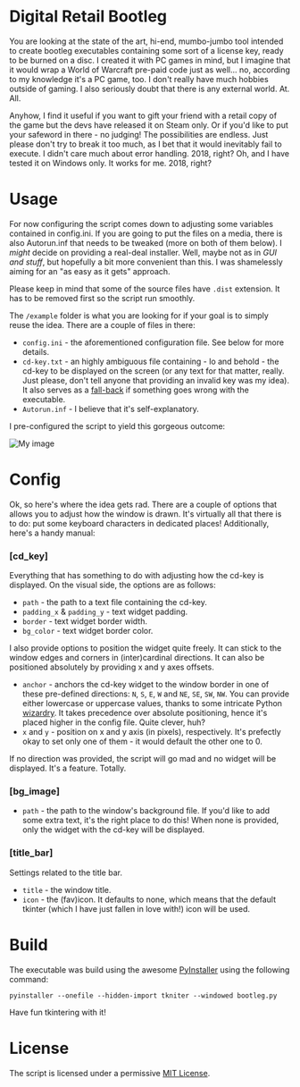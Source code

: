 # Digital Retail Bootleg
You are looking at the state of the art, hi-end, mumbo-jumbo tool intended to create bootleg executables containing some sort of a license key, ready to be burned on a disc. I created it with PC games in mind, but I imagine that it would wrap a World of Warcraft pre-paid code just as well... no, according to my knowledge it's a PC game, too. I don't really have much hobbies outside of gaming. I also seriously doubt that there is any external world. At. All. 

Anyhow, I find it useful if you want to gift your friend with a retail copy of the game but the devs have released it on Steam only. Or if you'd like to put your safeword in there - no judging! The possibilities are endless. Just please don't try to break it too much, as I bet that it would inevitably fail to execute. I didn't care much about error handling. 2018, right? Oh, and I have tested it on Windows only. It works for me. 2018, right?

# Usage
For now configuring the script comes down to adjusting some variables contained in config.ini. If you are going to put the files on a media, there is also Autorun.inf that needs to be tweaked (more on both of them below). I _might_ decide on providing a real-deal installer. Well, maybe not as in _GUI and stuff_, but hopefully a bit more convenient than this. I was shamelessly aiming for an "as easy as it gets" approach.

Please keep in mind that some of the source files have `.dist` extension. It has to be removed first so the script run smoothly.

The `/example` folder is what you are looking for if your goal is to simply reuse the idea. There are a couple of files in there:

* `config.ini` - the aforementioned configuration file. See below for more details.
* `cd-key.txt` - an highly ambiguous file containing - lo and behold - the cd-key to be displayed on the screen (or any text for that matter, really. Just please, don't tell anyone that providing an invalid key was my idea). It also serves as a [fall-back](https://thecodinglove.com/adding-my-final-touch-to-a-gross-quickfix) if something goes wrong with the executable.
* `Autorun.inf` - I believe that it's self-explanatory.

I pre-configured the script to yield this gorgeous outcome:

![My image](https://i.imgur.com/sKrGt1z.gif)

# Config
Ok, so here's where the idea gets rad. There are a couple of options that allows you to adjust how the window is drawn. It's virtually all that there is to do: put some keyboard characters in dedicated places! Additionally, here's a handy manual:

### [cd_key]
Everything that has something to do with adjusting how the cd-key is displayed. On the visual side, the options are as follows:

* `path` - the path to a text file containing the cd-key.
* `padding_x` & `padding_y` - text widget padding.
* `border` - text widget border width.
* `bg_color` - text widget border color.

I also provide options to position the widget quite freely. It can stick to the window edges and corners in (inter)cardinal directions. It can also be positioned absolutely by providing x and y axes offsets.

* `anchor` - anchors the cd-key widget to the window border in one of these pre-defined directions: `N`, `S`, `E`, `W` and `NE`, `SE`, `SW`, `NW`. You can provide either lowercase or uppercase values, thanks to some intricate Python [wizardry](https://docs.python.org/2/library/stdtypes.html#str.lower). It takes precedence over absolute positioning, hence it's placed higher in the config file. Quite clever, huh?
* `x` and `y` - position on x and y axis (in pixels), respectively. It's prefectly okay to set only one of them - it would default the other one to 0.

If no direction was provided, the script will go mad and no widget will be displayed. It's a feature. Totally.

### [bg_image]

* `path` - the path to the window's background file. If you'd like to add some extra text, it's the right place to do this! When none is provided, only the widget with the cd-key will be displayed.  

### [title_bar]
Settings related to the title bar.

* `title` - the window title.
* `icon` - the (fav)icon. It defaults to none, which means that the default tkinter (which I have just fallen in love with!) icon will be used.

# Build

The executable was build using the awesome [PyInstaller](https://www.pyinstaller.org/) using the following command:

`pyinstaller --onefile --hidden-import tkniter --windowed bootleg.py`

Have fun tkintering with it!

# License
The script is licensed under a permissive [MIT License](https://github.com/izdwuut/digital-retail-bootleg/blob/master/LICENSE).